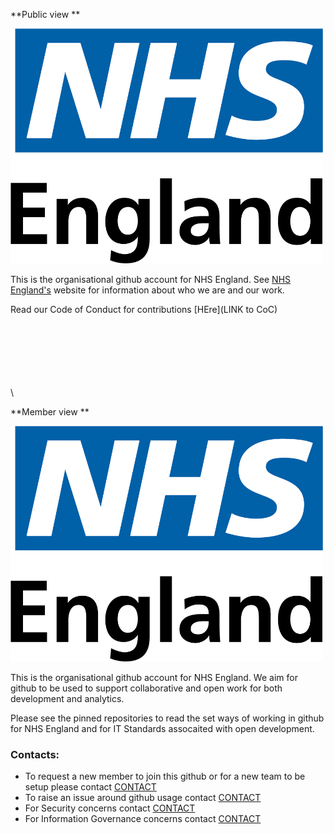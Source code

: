 **Public view **

<img src='assets/NHSEnglandLogoHighRes.jpg' width='500'>

This is the organisational github account for NHS England.  See [NHS England's](https://www.england.nhs.uk/) website for information about who we are and our work.

Read our Code of Conduct for contributions [HEre](LINK to CoC)

\
\
\
\
\
\
\


**Member view **


<img src='assets/NHSEnglandLogoHighRes.jpg' width='500'>

This is the organisational github account for NHS England.  We aim for github to be used to support collaborative and open work for both development and analytics.  

Please see the pinned repositories to read the set ways of working in github for NHS England and for IT Standards assocaited with open development.

### Contacts:
- To request a new member to join this github or for a new team to be setup please contact [CONTACT](email@nhs.net)
- To raise an issue around github usage contact [CONTACT](email@nhs.net)
- For Security concerns contact [CONTACT](email@nhs.net)
- For Information Governance concerns contact [CONTACT](email@nhs.net)



